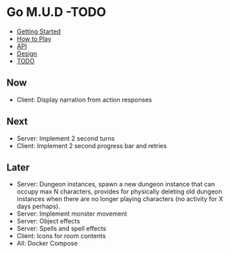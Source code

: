 # Go M.U.D -TODO

- [Getting Started](README.md)
- [How to Play](README-HOWTOPLAY.md)
- [API](README-API.md)
- [Design](README-DESIGN.md)
- [TODO](README-TODO.md)

## Now

- Client: Display narration from action responses

## Next

- Server: Implement 2 second turns
- Client: Implement 2 second progress bar and retries

## Later

- Server: Dungeon instances, spawn a new dungeon instance that can occupy max N characters, provides for physically deleting old dungeon instances when there are no longer playing characters (no activity for X days perhaps).
- Server: Implement monster movement
- Server: Object effects
- Server: Spells and spell effects
- Client: Icons for room contents
- All: Docker Compose

